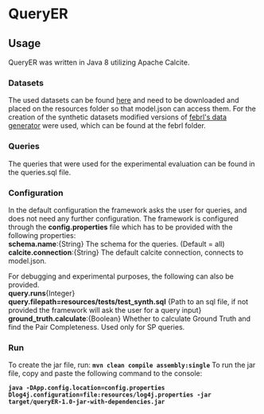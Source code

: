 # QueryER
## Usage

QueryER was written in Java 8 utilizing Apache Calcite.


### Datasets
The used datasets can be found <a href="https://imisathena-my.sharepoint.com/personal/gpapas_imis_athena-innovation_gr/_layouts/15/onedrive.aspx?id=%2Fpersonal%2Fgpapas%5Fimis%5Fathena%2Dinnovation%5Fgr%2FDocuments%2FVisualFacts%2FImplementation%2FWP2%2FQuery%20ER%2Fdata&originalPath=aHR0cHM6Ly9pbWlzYXRoZW5hLW15LnNoYXJlcG9pbnQuY29tLzpmOi9nL3BlcnNvbmFsL2dwYXBhc19pbWlzX2F0aGVuYS1pbm5vdmF0aW9uX2dyL0VtSUJUNTJkcE5CRnF5bElEeEtZdXZVQnNPZ093RUp5dW9TS2lQUkdHQWppRGc_cnRpbWU9Vks0SzJpVjAyRWc">here</a> and need to be downloaded and placed on the resources folder so that model.json can access them. For the creation of the synthetic datasets modified versions of <a href="http://users.cecs.anu.edu.au/~Peter.Christen/Febrl/febrl-0.3/febrldoc-0.3/node70.html">febrl's data generator</a> were used, which can be found at the febrl folder.

### Queries
The queries that were used for the experimental evaluation can be found in the queries.sql file.

### Configuration
In the default configuration the framework asks the user for queries, and does not need any further configuration.  The framework is configured through the **config.properties** file which has to be provided with the following properties:<br>
**schema.name**:{String} The schema for the queries. (Default = all)<br>
**calcite.connection**:{String} The default calcite connection, connects to model.json.

For debugging and experimental purposes, the following can also be provided.<br>
**query.runs**{Integer}<br>
**query.filepath=resources/tests/test_synth.sql** {Path to an sql file, if not provided the framework will ask the user for a query input}<br>
**ground_truth.calculate**:{Boolean} Whether to calculate Ground Truth and find the Pair Completeness. Used only for SP queries.<br>

### Run
To create the jar file, run: **`mvn clean compile assembly:single`**
To run the jar file, copy and paste the following command to the console:

**`java -DApp.config.location=config.properties Dlog4j.configuration=file:resources/log4j.properties -jar target/queryER-1.0-jar-with-dependencies.jar`**
